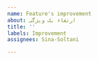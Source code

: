 ```yaml
---
name: Feature's improvement
about: ارتقاء یک ویژگی
title: ''
labels: Improvement
assignees: Sina-Soltani

---
```



